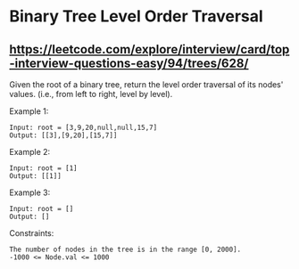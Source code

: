 # Binary Tree Level Order Traversal
## https://leetcode.com/explore/interview/card/top-interview-questions-easy/94/trees/628/

Given the root of a binary tree, return the level order traversal of its nodes' values. (i.e., from left to right, level by level).

 

Example 1:

	Input: root = [3,9,20,null,null,15,7]
	Output: [[3],[9,20],[15,7]]

Example 2:

	Input: root = [1]
	Output: [[1]]

Example 3:

	Input: root = []
	Output: []

 

Constraints:

    The number of nodes in the tree is in the range [0, 2000].
    -1000 <= Node.val <= 1000


